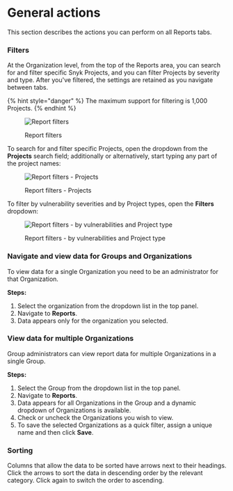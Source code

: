 # General actions

This section describes the actions you can perform on all Reports tabs.

### Filters

At the Organization level, from the top of the Reports area, you can search for and filter specific Snyk Projects, and you can filter Projects by severity and type. After you've filtered, the settings are retained as you navigate between tabs.

{% hint style="danger" %}
The maximum support for filtering is 1,000 Projects.
{% endhint %}

<figure><img src="../../.gitbook/assets/uuid-8769c471-9788-dfdf-e3a7-2ffd28ea1011-en.png" alt="Report filters"><figcaption><p>Report filters</p></figcaption></figure>

To search for and filter specific Projects, open the dropdown from the **Projects** search field; additionally or alternatively, start typing any part of the project names:

<figure><img src="../../.gitbook/assets/uuid-d8df9018-387d-26f4-c735-b50a312b9eb0-en.png" alt="Report filters - Projects"><figcaption><p>Report filters - Projects</p></figcaption></figure>

To filter by vulnerability severities and by Project types, open the **Filters** dropdown:

<figure><img src="../../.gitbook/assets/mceclip0-29-.png" alt="Report filters - by vulnerabilities and Project type"><figcaption><p>Report filters - by vulnerabilities and Project type</p></figcaption></figure>

### Navigate and view data for Groups and Organizations

To view data for a single Organization you need to be an administrator for that Organization.

**Steps:**

1. Select the organization from the dropdown list in the top panel.
2. Navigate to **Reports**.
3. Data appears only for the organization you selected.

### View data for multiple Organizations

Group administrators can view report data for multiple Organizations in a single Group.

**Steps:**

1. Select the Group from the dropdown list in the top panel.
2. Navigate to **Reports**.
3. Data appears for all Organizations in the Group and a dynamic dropdown of Organizations is available.
4. Check or uncheck the Organizations you wish to view.
5. To save the selected Organizations as a quick filter, assign a unique name and then click **Save**.

### Sorting

Columns that allow the data to be sorted have arrows next to their headings. Click the arrows to sort the data in descending order by the relevant category. Click again to switch the order to ascending.

